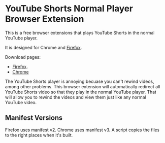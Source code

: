 # YouTube Shorts Normal Player Browser Extension

This is a free browser extensions that plays YouTube Shorts in the normal YouTube player.

It is designed for Chrome and [Firefox](https://www.firefox.com/).

Download pages:

- [Firefox](https://addons.mozilla.org/en-US/firefox/addon/youtube-shorts-normal-player/).
- [Chrome](https://chrome.google.com/webstore/detail/youtube-shorts-normal-pla/ojdpihjfiedojdckbmipjgoehcemgbio)

The YouTube Shorts player is annoying becuase you can't rewind videos, among other problems. This browser extension will automatically redirect all YouTube Shorts video so that they play in the normal YouTube player. That will allow you to rewind the videos and view them just like any normal YouTube video.

## Manifest Versions

Firefox uses manifest v2. Chrome uses manifest v3. A script copies the files to the right places when it's built.
